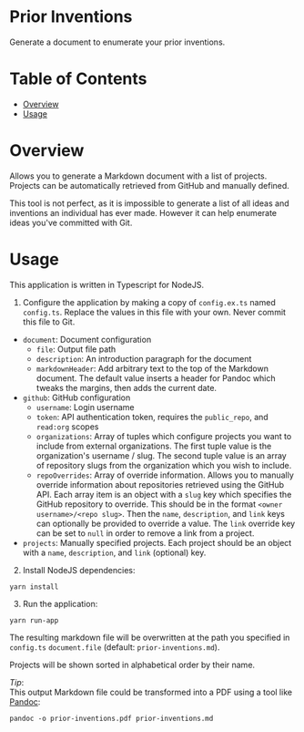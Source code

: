 # Prior Inventions
Generate a document to enumerate your prior inventions.

# Table of Contents
- [Overview](#overview)
- [Usage](#usage)

# Overview
Allows you to generate a Markdown document with a list of projects. Projects can be automatically retrieved from GitHub and manually defined.

This tool is not perfect, as it is impossible to generate a list of all ideas and inventions an individual has ever made. However it can help enumerate ideas you've committed with Git.

# Usage
This application is written in Typescript for NodeJS.

1. Configure the application by making a copy of `config.ex.ts` named `config.ts`. Replace the values in this file with your own. Never commit this file to Git.
  - `document`: Document configuration
    - `file`: Output file path
    - `description`: An introduction paragraph for the document
    - `markdownHeader`: Add arbitrary text to the top of the Markdown document. The default value inserts a header for Pandoc which tweaks the margins, then adds the current date.
  - `github`: GitHub configuration
    - `username`: Login username
    - `token`: API authentication token, requires the `public_repo`, and `read:org` scopes
    - `organizations`: Array of tuples which configure projects you want to include from external organizations. The first tuple value is the organization's username / slug. The second tuple value is an array of repository slugs from the organization which you wish to include.
    - `repoOverrides`: Array of override information. Allows you to manually override information about repositories retrieved using the GitHub API. Each array item is an object with a `slug` key which specifies the GitHub repository to override. This should be in the format `<owner username>/<repo slug>`. Then the `name`, `description`, and `link` keys can optionally be provided to override a value. The `link` override key can be set to `null` in order to remove a link from a project.
  - `projects`: Manually specified projects. Each project should be an object with a `name`, `description`, and `link` (optional) key.
2. Install NodeJS dependencies:
  ```
  yarn install
  ```
3. Run the application:
  ```
  yarn run-app
  ```
  The resulting markdown file will be overwritten at the path you specified in `config.ts` `document.file` (default: `prior-inventions.md`). 
  
Projects will be shown sorted in alphabetical order by their name.

_Tip_:  
This output Markdown file could be transformed into a PDF using a tool like [Pandoc](https://pandoc.org/):

```
pandoc -o prior-inventions.pdf prior-inventions.md
```
